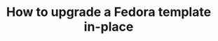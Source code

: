 ---
advanced: true
lang: en
layout: doc
permalink: /doc/templates/fedora/in-place-upgrade/
redirect_from:
- /doc/template/fedora/upgrade/
- /doc/templates/fedora/upgrade/
- /doc/template/fedora/upgrade-26-to-27/
- /doc/fedora-template-upgrade-26/
- /en/doc/fedora-template-upgrade-26/
- /doc/FedoraTemplateUpgrade26/
- /wiki/FedoraTemplateUpgrade26/
- /doc/template/fedora/upgrade-27-to-28/
- /doc/fedora-template-upgrade-27/
- /en/doc/fedora-template-upgrade-27/
- /doc/FedoraTemplateUpgrade27/
- /wiki/FedoraTemplateUpgrade27/
- /doc/template/fedora/upgrade-28-to-29/
- /doc/fedora-template-upgrade-28/
- /en/doc/fedora-template-upgrade-28/
- /doc/FedoraTemplateUpgrade28/
- /wiki/FedoraTemplateUpgrade28/
- /doc/template/fedora/upgrade-29-to-30/
redirect_to: https://qubes-doc-rst.readthedocs.io/en/latest/user/templates/fedora/fedora-upgrade.html
ref: 137
title: How to upgrade a Fedora template in-place
---